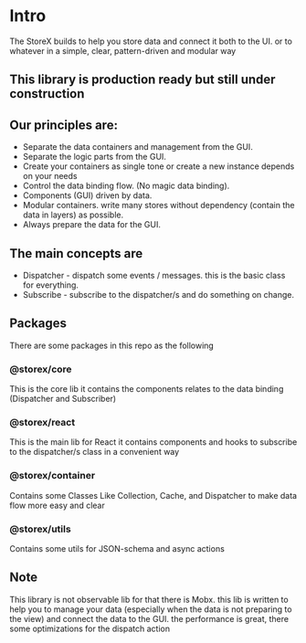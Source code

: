 # Intro
The StoreX builds to help you store data and connect it both to the UI. or to whatever in a simple, clear, pattern-driven and modular way

## This library is production ready but still under construction

## Our principles are:
* Separate the data containers and management from the GUI.
* Separate the logic parts from the GUI.
* Create your containers as single tone or create a new instance depends on your needs
* Control the data binding flow. (No magic data binding).
* Components (GUI) driven by data.
* Modular containers. write many stores without dependency (contain the data in layers) as possible.
* Always prepare the data for the GUI.

## The main concepts are
* Dispatcher - dispatch some events / messages. this is the basic class for everything.
* Subscribe - subscribe to the dispatcher/s and do something on change.
## Packages
There are some packages in this repo as the following
### @storex/core
This is the core lib it contains the components relates to the data binding (Dispatcher and Subscriber)
### @storex/react
This is the main lib for React it contains components and hooks to subscribe to the dispatcher/s class in a convenient way
### @storex/container
Contains some Classes Like Collection, Cache, and Dispatcher  to make data flow more easy and clear
### @storex/utils
Contains some utils for JSON-schema and async actions

## Note
This library is not observable lib for that there is Mobx. this lib is written to help you to manage your data (especially when the data is not preparing to the view) and connect the data to the GUI. the performance is great, there some optimizations for the dispatch action 
